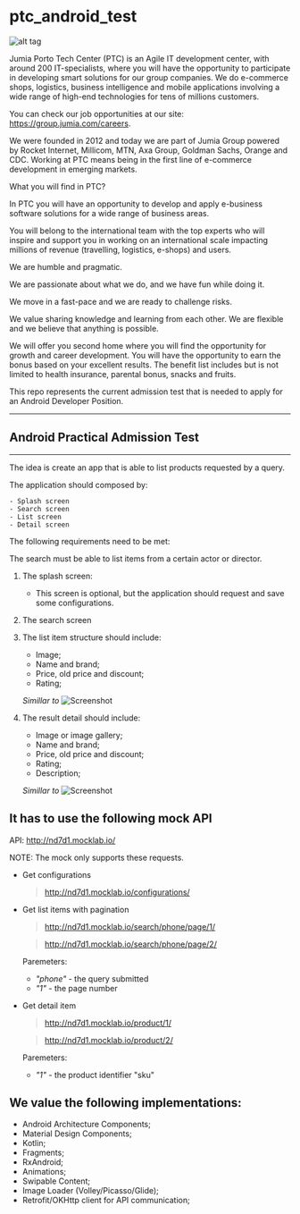 # ptc_android_test

![alt tag](https://www.portotechcenter.pt/wp-content/uploads/2016/07/PTC-jumia-e1468505520464.jpg)

Jumia Porto Tech Center (PTC) is an Agile IT development center, with around 200 IT-specialists, 
where you will have the opportunity to participate in developing smart solutions for our group companies. 
We do e-commerce shops, logistics, business intelligence and mobile applications involving a wide range of high-end technologies for tens of millions customers.  

You can check our job opportunities at our site: https://group.jumia.com/careers.  

We were founded in 2012 and today we are part of Jumia Group powered by Rocket Internet, Millicom, MTN, Axa Group, 
Goldman Sachs, Orange and CDC.   Working at PTC means being in the first line of e-commerce development in emerging markets.  

What you will find in PTC?  

In PTC you will have an opportunity to develop and apply e-business software solutions for a wide range of business areas. 

You will belong to the international team with the top experts who will inspire and support you in working on an international scale impacting millions of revenue (travelling, logistics, e-shops) and users. 

We are humble and pragmatic. 

We are passionate about what we do, and we have fun while doing it. 

We move in a fast-pace and we are ready to challenge risks. 

We value sharing knowledge and learning from each other. We are flexible and we believe that anything is possible. 

We will offer you second home where you will find the opportunity for growth and career development.
You will have the opportunity to earn the bonus based on your excellent results. 
The benefit list includes but is not limited to health insurance, parental bonus, snacks and fruits.

This repo represents the current admission test that is needed to apply for an Android Developer Position.

***************************************************************************************************************
Android Practical Admission Test
-
***************************************************************************************************************

The idea is create an app that is able to list products requested by a query. 

The application should composed by:

    - Splash screen
    - Search screen 
    - List screen 
    - Detail screen

The following requirements need to be met:

The search must be able to list items from a certain actor or director.

1. The splash screen:
    - This screen is optional, but the application should request and save some configurations. 

2. The search screen

3. The list item structure should include:
    - Image;
    - Name and brand;
    - Price, old price and discount;
    - Rating;

    *Simillar to*
    ![Screenshot](screen_1.jpg)

4. The result detail should include:
    - Image or image gallery;
    - Name and brand;
    - Price, old price and discount;
    - Rating;
    - Description;

    *Simillar to*
    ![Screenshot](screen_2.jpg)


It has to use the following mock API 
-
API: http://nd7d1.mocklab.io/

NOTE: The mock only supports these requests.

- Get configurations

    > http://nd7d1.mocklab.io/configurations/

- Get list items with pagination

    > http://nd7d1.mocklab.io/search/phone/page/1/
    
    > http://nd7d1.mocklab.io/search/phone/page/2/

    Paremeters:
    - *"phone"* - the query submitted
    - *"1"* - the page number

- Get detail item

    > http://nd7d1.mocklab.io/product/1/

    > http://nd7d1.mocklab.io/product/2/

    Paremeters:
    - *"1"* - the product identifier "sku"
    

We value the following implementations:
-
- Android Architecture Components;
- Material Design Components;
- Kotlin;
- Fragments;
- RxAndroid;
- Animations;
- Swipable Content;
- Image Loader (Volley/Picasso/Glide);
- Retrofit/OKHttp client for API communication;

